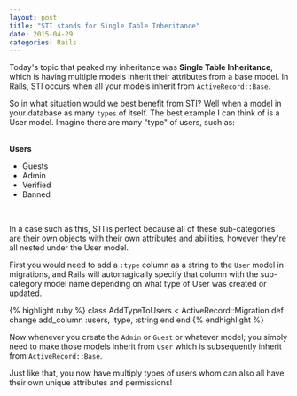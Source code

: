 ```yaml
---
layout: post
title: "STI stands for Single Table Inheritance"
date: 2015-04-29
categories: Rails
---
```


Today's topic that peaked my inheritance was <strong>Single Table Inheritance</strong>, which is having multiple models inherit their attributes from a base model. In Rails, STI occurs when all your models inherit from `ActiveRecord::Base`.

So in what situation would we best benefit from STI? Well when a model in your database as many `types` of itself. The best example I can think of is a User model. Imagine there are many "type" of users, such as:

<br>
<strong>Users</strong>
<ul>
  <li>Guests</li>
  <li>Admin</li>
  <li>Verified</li>
  <li>Banned</li>
</ul>
<br>

In a case such as this, STI is perfect because all of these sub-categories are their own objects with their own attributes and abilities, however they're all nested under the User model.

First you would need to add a `:type` column as a string to the `User` model in migrations, and Rails will automagically specify that column with the sub-category model name depending on what type of User was created or updated.

{% highlight ruby %}
class AddTypeToUsers < ActiveRecord::Migration
  def change
    add_column :users, :type, :string
  end
end
{% endhighlight %}
<br>

Now whenever you create the `Admin` or `Guest` or whatever model; you simply need to make those models inherit from `User` which is subsequently inherit from `ActiveRecord::Base`.

Just like that, you now have multiply types of users whom can also all have their own unique attributes and permissions!